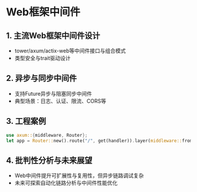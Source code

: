 # Web框架中间件

## 1. 主流Web框架中间件设计

- tower/axum/actix-web等中间件接口与组合模式
- 类型安全与trait驱动设计

## 2. 异步与同步中间件

- 支持Future异步与阻塞同步中间件
- 典型场景：日志、认证、限流、CORS等

## 3. 工程案例

```rust
use axum::{middleware, Router};
let app = Router::new().route("/", get(handler)).layer(middleware::from_fn(logger));
```

## 4. 批判性分析与未来展望

- Web中间件提升可扩展性与复用性，但异步链路调试复杂
- 未来可探索自动化链路分析与中间件性能优化
